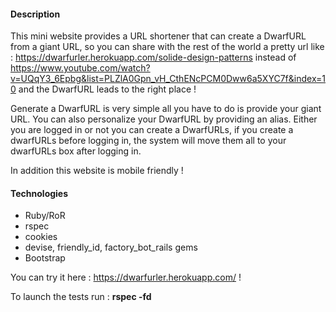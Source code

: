 #### Description
This mini website provides a URL shortener that can create a DwarfURL from a giant URL, so you can share with the rest of the world a pretty url like : https://dwarfurler.herokuapp.com/solide-design-patterns instead of https://www.youtube.com/watch?v=UQqY3_6Epbg&list=PLZlA0Gpn_vH_CthENcPCM0Dww6a5XYC7f&index=10 and the DwarfURL leads to the right place !

Generate a DwarfURL is very simple all you have to do is provide your giant URL. You can also personalize your DwarfURL by providing an alias. Either you are logged in or not you can create a DwarfURLs, if you create a dwarfURLs before logging in, the system will move them all to your dwarfURLs box after logging in.

In addition this website is mobile friendly !

#### Technologies
- Ruby/RoR
- rspec
- cookies
- devise, friendly_id, factory_bot_rails gems
- Bootstrap

You can try it here : https://dwarfurler.herokuapp.com/ !

To launch the tests run : **rspec -fd**
